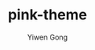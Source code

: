 ---
title: "pink-theme"
github: https://github.com/Adagio-cantabile/Adagio-cantabile.github.io
demo: http://adagio-cantabile.github.io/
author: Yiwen Gong
ssg:
  - Jekyll
cms:
  - No Cms
---